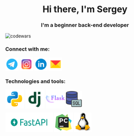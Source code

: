 <h1 align="center">Hi there, I'm Sergey </h1>
<h3 align="center">I'm a beginner back-end developer</h3>

![codewars](https://www.codewars.com/users/Kardashq/badges/small)

### Connect with me:
<p align="left">
<a href="https://t.me/kardashq" target="_blank"><img align="center" src="icons/telegram.png" alt="kardashq" height="42" width="42" /></a>
<a href="https://www.instagram.com/kardashq/" target="_blank"><img align="center" src="icons/instagram.png" alt="kardashq" height="42" width="42" /></a>
<a href="https://www.linkedin.com/in/kardashq/" target="blank"><img align="center" src="icons/linkedin.png" alt="kardashq" height="42" width="42" /></a>
<a href="mailto:kardashq@yandex.ru" target="blank"><img align="center" src="icons/Yandex_Mail.png" alt="kardashq" height="42" width="42" /></a>

  
### Technologies and tools:
<p align="left">
<img align="center" src="icons/icons8-питон-240.png" alt="python" height="60" width="60" /> 
<img align="center" src="icons/icons8-django-256.png" alt="django" height="60" width="60" /> 
<img align="center" src="icons/icons8-flask-256.png" alt="flask" height="60" width="60" /> 
<img align="center" src="icons/sql1.png" alt="sql" height="50" width="50" />
<p align="left">
<img align="center" src="icons/fastapi.png" alt="kardashq" height="60" width="150" />
<img align="center" src="icons/icons8-pycharm-240.png" alt="pycharm" height="60" width="60" />
<img align="center" src="icons/LINUX-LOGO.png" alt="kardashq" height="60" width="54" />
  
  
 
